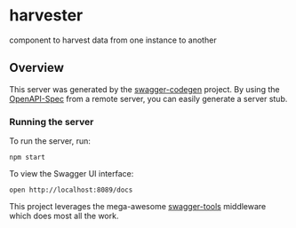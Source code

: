# harvester
component to harvest data from one instance to another

## Overview
This server was generated by the [swagger-codegen](https://github.com/swagger-api/swagger-codegen) project.  By using the [OpenAPI-Spec](https://github.com/OAI/OpenAPI-Specification) from a remote server, you can easily generate a server stub.

### Running the server
To run the server, run:

```
npm start
```

To view the Swagger UI interface:

```
open http://localhost:8089/docs
```

This project leverages the mega-awesome [swagger-tools](https://github.com/apigee-127/swagger-tools) middleware which does most all the work.

